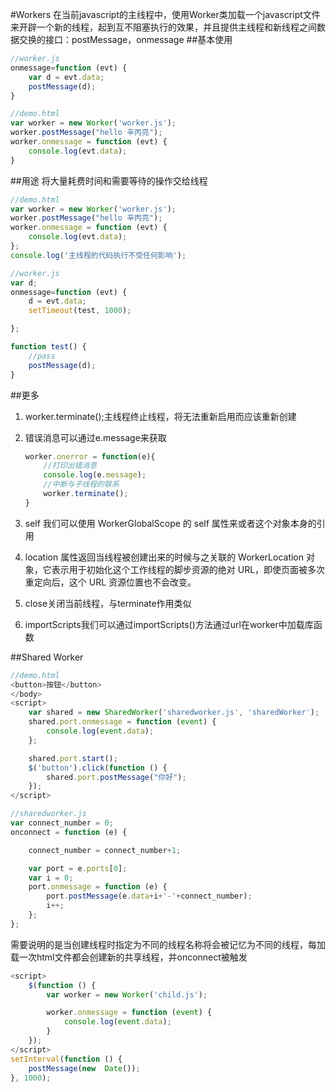 #Workers
在当前javascript的主线程中，使用Worker类加载一个javascript文件来开辟一个新的线程，起到互不阻塞执行的效果，并且提供主线程和新线程之间数据交换的接口：postMessage，onmessage
##基本使用
```javascript
//worker.js
onmessage=function (evt) {
    var d = evt.data;
    postMessage(d);
}

//demo.html
var worker = new Worker('worker.js');
worker.postMessage("hello 辛丙亮");
worker.onmessage = function (evt) {
    console.log(evt.data);
}
```

##用途
将大量耗费时间和需要等待的操作交给线程

```javascript
//demo.html
var worker = new Worker('worker.js');
worker.postMessage("hello 辛丙亮");
worker.onmessage = function (evt) {
    console.log(evt.data);
};
console.log('主线程的代码执行不受任何影响');

//worker.js
var d;
onmessage=function (evt) {
    d = evt.data;
    setTimeout(test, 1000);

};

function test() {
    //pass
    postMessage(d);
}
```
##更多
1. worker.terminate();主线程终止线程，将无法重新启用而应该重新创建
2. 错误消息可以通过e.message来获取

   ```javascript
   worker.onerror = function(e){
       //打印出错消息
       console.log(e.message);
       //中断与子线程的联系
       worker.terminate();
   }
   ```
3. self   我们可以使用 WorkerGlobalScope 的 self 属性来或者这个对象本身的引用
4. location 属性返回当线程被创建出来的时候与之关联的 WorkerLocation 对象，它表示用于初始化这个工作线程的脚步资源的绝对 URL，即使页面被多次重定向后，这个 URL 资源位置也不会改变。
5. close关闭当前线程，与terminate作用类似
6. importScripts我们可以通过importScripts()方法通过url在worker中加载库函数

##Shared Worker
```javascript
//demo.html
<button>按钮</button>
</body>
<script>
    var shared = new SharedWorker('sharedworker.js', 'sharedWorker');
    shared.port.onmessage = function (event) {
        console.log(event.data);
    };

    shared.port.start();
    $('button').click(function () {
        shared.port.postMessage("你好");
    });
</script>

//sharedworker.js
var connect_number = 0;
onconnect = function (e) {

    connect_number = connect_number+1;

    var port = e.ports[0];
    var i = 0;
    port.onmessage = function (e) {
        port.postMessage(e.data+i+'-'+connect_number);
        i++;
    };
};
```
需要说明的是当创建线程时指定为不同的线程名称将会被记忆为不同的线程，每加载一次html文件都会创建新的共享线程，并onconnect被触发

```javascript
<script>
    $(function () {
        var worker = new Worker('child.js');

        worker.onmessage = function (event) {
            console.log(event.data);
        }
    });
</script>
setInterval(function () {
    postMessage(new  Date());
}, 1000);
```
